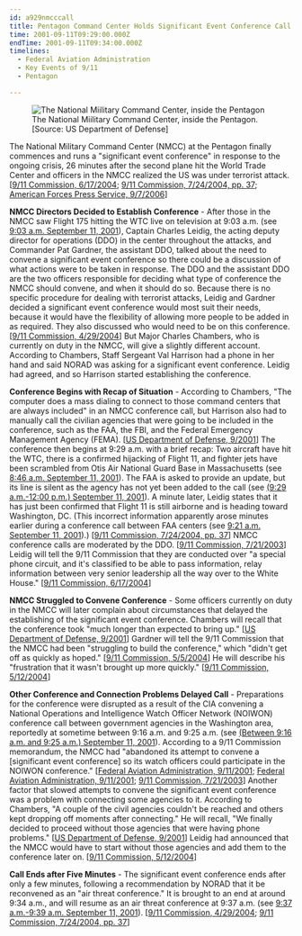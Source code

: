 ```yaml
---
id: a929nmcccall
title: Pentagon Command Center Holds Significant Event Conference Call
time: 2001-09-11T09:29:00.000Z
endTime: 2001-09-11T09:34:00.000Z
timelines:
  - Federal Aviation Administration
  - Key Events of 9/11
  - Pentagon

---
```


<figure class="image">
  <img alt="The National Miilitary Command Center, inside the Pentagon" src="https://i2.wp.com/cdn.historycommons.org/images/events/310_NMCC2050081722-9200.jpg" />
  <figcaption>The National Miilitary Command Center, inside the Pentagon.<br>[Source: US Department of Defense]</figcaption>
</figure>

The National Military Command Center (NMCC) at the Pentagon finally commences and runs a "significant event conference" in response to the ongoing crisis, 26 minutes after the second plane hit the World Trade Center and officers in the NMCC realized the US was under terrorist attack. [[9/11 Commission, 6/17/2004][1]; [9/11 Commission, 7/24/2004, pp. 37][2]; [American Forces Press Service, 9/7/2006][3]]

**NMCC Directors Decided to Establish Conference** - After those in the NMCC saw Flight 175 hitting the WTC live on television at 9:03 a.m. (see [9:03 a.m. September 11, 2001](/timeline/#a903nmccresponds)), Captain Charles Leidig, the acting deputy director for operations (DDO) in the center throughout the attacks, and Commander Pat Gardner, the assistant DDO, talked about the need to convene a significant event conference so there could be a discussion of what actions were to be taken in response. The DDO and the assistant DDO are the two officers responsible for deciding what type of conference the NMCC should convene, and when it should do so. Because there is no specific procedure for dealing with terrorist attacks, Leidig and Gardner decided a significant event conference would most suit their needs, because it would have the flexibility of allowing more people to be added in as required. They also discussed who would need to be on this conference. [[9/11 Commission, 4/29/2004][4]] But Major Charles Chambers, who is currently on duty in the NMCC, will give a slightly different account. According to Chambers, Staff Sergeant Val Harrison had a phone in her hand and said NORAD was asking for a significant event conference. Leidig had agreed, and so Harrison started establishing the conference. 

**Conference Begins with Recap of Situation** - According to Chambers, "The computer does a mass dialing to connect to those command centers that are always included" in an NMCC conference call, but Harrison also had to manually call the civilian agencies that were going to be included in the conference, such as the FAA, the FBI, and the Federal Emergency Management Agency (FEMA). [[US Department of Defense, 9/2001][5]] The conference then begins at 9:29 a.m. with a brief recap: Two aircraft have hit the WTC, there is a confirmed hijacking of Flight 11, and fighter jets have been scrambled from Otis Air National Guard Base in Massachusetts (see [8:46 a.m. September 11, 2001](/timeline/#a846scramble)). The FAA is asked to provide an update, but its line is silent as the agency has not yet been added to the call (see [(9:29 a.m.-12:00 p.m.) September 11, 2001](/timeline/#a929nmccstruggles)). A minute later, Leidig states that it has just been confirmed that Flight 11 is still airborne and is heading toward Washington, DC. (This incorrect information apparently arose minutes earlier during a conference call between FAA centers (see [9:21 a.m. September 11, 2001](/timeline/#a921flight11mistake)).) [[9/11 Commission, 7/24/2004, pp. 37][2]] NMCC conference calls are moderated by the DDO. [[9/11 Commission, 7/21/2003][6]] Leidig will tell the 9/11 Commission that they are conducted over "a special phone circuit, and it's classified to be able to pass information, relay information between very senior leadership all the way over to the White House." [[9/11 Commission, 6/17/2004][7]]

**NMCC Struggled to Convene Conference** - Some officers currently on duty in the NMCC will later complain about circumstances that delayed the establishing of the significant event conference. Chambers will recall that the conference took "much longer than expected to bring up." [[US Department of Defense, 9/2001][5]] Gardner will tell the 9/11 Commission that the NMCC had been "struggling to build the conference," which "didn't get off as quickly as hoped." [[9/11 Commission, 5/5/2004][8]] He will describe his "frustration that it wasn't brought up more quickly." [[9/11 Commission, 5/12/2004][9]]

**Other Conference and Connection Problems Delayed Call** - Preparations for the conference were disrupted as a result of the CIA convening a National Operations and Intelligence Watch Officer Network (NOIWON) conference call between government agencies in the Washington area, reportedly at sometime between 9:16 a.m. and 9:25 a.m. (see [(Between 9:16 a.m. and 9:25 a.m.) September 11, 2001](/timeline/#a916noiwoncall)). According to a 9/11 Commission memorandum, the NMCC had "abandoned its attempt to convene a [significant event conference] so its watch officers could participate in the NOIWON conference." [[Federal Aviation Administration, 9/11/2001][10]; [Federal Aviation Administration, 9/11/2001][11]; [9/11 Commission, 7/21/2003][6]] Another factor that slowed attempts to convene the significant event conference was a problem with connecting some agencies to it. According to Chambers, "A couple of the civil agencies couldn't be reached and others kept dropping off moments after connecting." He will recall, "We finally decided to proceed without those agencies that were having phone problems." [[US Department of Defense, 9/2001][5]] Leidig had announced that the NMCC would have to start without those agencies and add them to the conference later on. [[9/11 Commission, 5/12/2004][9]]

**Call Ends after Five Minutes** - The significant event conference ends after only a few minutes, following a recommendation by NORAD that it be reconvened as an "air threat conference." It is brought to an end at around 9:34 a.m., and will resume as an air threat conference at 9:37 a.m. (see [9:37 a.m.-9:39 a.m. September 11, 2001](/timeline/#a937airthreatconference)). [[9/11 Commission, 4/29/2004][4]; [9/11 Commission, 7/24/2004, pp. 37][2]]

[1]: https://www.9-11commission.gov/hearings/hearing12/leidig_statement.pdf
[2]: https://web.archive.org/web/20041020144854/http://www.decloah.com/mirrors/9-11/911_Report.txt
[3]: https://archive.defense.gov/news/NewsArticle.aspx?ID=734
[4]: https://web.archive.org/web/20101128161902/http://media.nara.gov/9-11/MFR/t-0148-911MFR-00684.pdf
[5]: https://www.scribd.com/document/12992817/First-hand-Account-of-Day-of-9-11-by-Maj-Charles-Chambers-Stationed-in-the-NMCC
[6]: https://catalog.archives.gov/OpaAPI/media/2610351/content/arcmedia/9-11/MFR/t-0148-911MFR-00756.pdf
[7]: https://www.9-11commission.gov/archive/hearing12/9-11Commission_Hearing_2004-06-17.htm
[8]: https://www.scribd.com/doc/14274408/DH-B2-Cmdr-Gardner-DOD-Fdr-Entire-Contents-Handwritten-Interview-Notes-May-5-2004-064
[9]: https://www.scribd.com/doc/14274414/DH-B2-Cmdr-Gardner-DOD-Fdr-Entire-Contents-Handwritten-Interview-Notes-May-12-2004-NOIWON
[10]: https://www.scribd.com/document/18663572/T8-B19-HQ-FAA-3-of-3-Fdr-Chronology-of-Events-ROC-WOC-ACI-Logs-w-Kara-Notes-211
[11]: https://www.scribd.com/doc/14354175/T8-B17-FAA-Trips-2-of-3-Fdr-Timeline-ACI-Watch-Log-Less-Redacted-056
